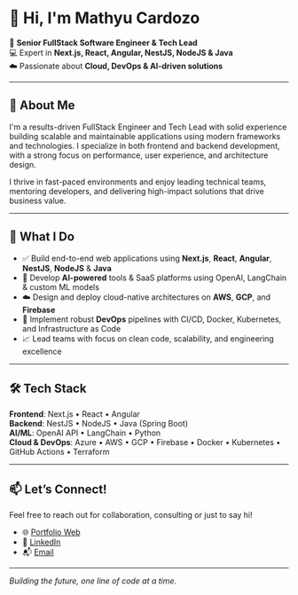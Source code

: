 # 👋 Hi, I'm Mathyu Cardozo

🚀 **Senior FullStack Software Engineer & Tech Lead**  
💻 Expert in **Next.js, React, Angular, NestJS, NodeJS & Java**  
☁️ Passionate about **Cloud, DevOps & AI-driven solutions**

---

## 💼 About Me

I'm a results-driven FullStack Engineer and Tech Lead with solid experience building scalable and maintainable applications using modern frameworks and technologies. I specialize in both frontend and backend development, with a strong focus on performance, user experience, and architecture design.

I thrive in fast-paced environments and enjoy leading technical teams, mentoring developers, and delivering high-impact solutions that drive business value.

---

## 🧠 What I Do

- ✅ Build end-to-end web applications using **Next.js**, **React**, **Angular**, **NestJS**, **NodeJS** & **Java**
- 🧠 Develop **AI-powered** tools & SaaS platforms using OpenAI, LangChain & custom ML models
- ☁️ Design and deploy cloud-native architectures on **AWS**, **GCP**, and **Firebase**
- 🔧 Implement robust **DevOps** pipelines with CI/CD, Docker, Kubernetes, and Infrastructure as Code
- 📈 Lead teams with focus on clean code, scalability, and engineering excellence

---

## 🛠️ Tech Stack

**Frontend**: Next.js • React • Angular  
**Backend**: NestJS • NodeJS • Java (Spring Boot)  
**AI/ML**: OpenAI API • LangChain • Python  
**Cloud & DevOps**: Azure • AWS • GCP • Firebase • Docker • Kubernetes • GitHub Actions • Terraform

---

## 📫 Let’s Connect!

Feel free to reach out for collaboration, consulting or just to say hi!

- 🌐 [Portfolio Web](https://mathyu-portfolio.vercel.app)
- 💼 [LinkedIn](https://www.linkedin.com/in/mathyu-cardozo)
- 📬 [Email](mailto:xmathyu@gmail.com)

---

*Building the future, one line of code at a time.*
